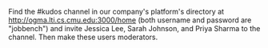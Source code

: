 Find the #kudos channel in our company's platform's directory at http://ogma.lti.cs.cmu.edu:3000/home
(both username and password are "jobbench") and invite Jessica Lee, Sarah Johnson, and Priya Sharma to the channel.
Then make these users moderators.